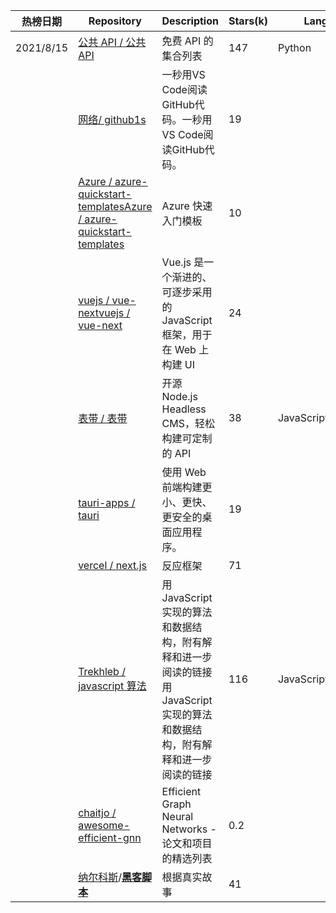 | 热榜日期  | Repository                                                   | Description                                                  | Stars(k) | Language             |
| --------- | ------------------------------------------------------------ | ------------------------------------------------------------ | -------- | -------------------- |
| 2021/8/15 | [公共 API / 公共 API](https://github.com/public-apis/public-apis) | 免费 API 的集合列表                                          | 147      | Python               |
|           | [网络/ github1s](https://github.com/conwnet/github1s)        | 一秒用VS Code阅读GitHub代码。一秒用VS Code阅读GitHub代码。   | 19       |                      |
|           | [Azure / azure-quickstart-templates](https://github.com/Azure/azure-quickstart-templates)[Azure / azure-quickstart-templates](https://github.com/Azure/azure-quickstart-templates) | Azure 快速入门模板                                           | 10       |                      |
|           | [vuejs / vue-next](https://github.com/vuejs/vue-next)[vuejs / vue-next](https://github.com/vuejs/vue-next) | Vue.js 是一个渐进的、可逐步采用的 JavaScript 框架，用于在 Web 上构建 UI | 24       |                      |
|           | [表带 / 表带](https://github.com/strapi/strapi)              | 开源 Node.js Headless CMS，轻松构建可定制的 API              | 38       | JavaScript           |
|           | [tauri-apps / tauri](https://github.com/tauri-apps/tauri)    | 使用 Web 前端构建更小、更快、更安全的桌面应用程序。          | 19       |                      |
|           | [vercel / next.js](https://github.com/vercel/next.js)        | 反应框架                                                     | 71       |                      |
|           | [Trekhleb / javascript 算法](https://github.com/trekhleb/javascript-algorithms) | 用 JavaScript 实现的算法和数据结构，附有解释和进一步阅读的链接用 JavaScript 实现的算法和数据结构，附有解释和进一步阅读的链接 | 116      | JavaScriptJavaScript |
|           | [chaitjo / awesome-efficient-gnn](https://github.com/chaitjo/awesome-efficient-gnn) | Efficient Graph Neural Networks - 论文和项目的精选列表       | 0.2      |                      |
|           | [纳尔科斯](https://github.com/NARKOZ)/**[黑客脚本](https://github.com/NARKOZ/hacker-scripts)** | 根据真实故事                                                 | 41       |                      |

